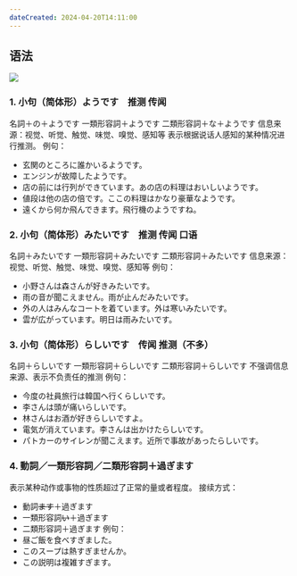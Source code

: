 ```yaml
---
dateCreated: 2024-04-20T14:11:00
---
```

## 语法
![](https://imgur.com/Ko7R5GV.png)
### 1. 小句（简体形）ようです　推测 传闻
名詞＋の＋ようです
一類形容詞＋ようです
二類形容詞＋な＋ようです
信息来源：视觉、听觉、触觉、味觉、嗅觉、感知等
表示根据说话人感知的某种情况进行推测。
例句：
- 玄関のところに誰かいるようです。
- エンジンが故障したようです。
- 店の前には行列ができています。あの店の料理はおいしいようです。
- 値段は他の店の倍です。ここの料理はかなり豪華なようです。
- 遠くから何か飛んできます。飛行機のようですね。
### 2. 小句（简体形）みたいです　推测 传闻 口语
名詞＋みたいです
一類形容詞＋みたいです
二類形容詞＋みたいです
信息来源：视觉、听觉、触觉、味觉、嗅觉、感知等
例句：
- 小野さんは森さんが好きみたいです。
- 雨の音が聞こえません。雨が止んだみたいです。
- 外の人はみんなコートを着ています。外は寒いみたいです。
- 雲が広がっています。明日は雨みたいです。
### 3. 小句（简体形）らしいです　传闻 推测（不多）
名詞＋らしいです
一類形容詞＋らしいです
二類形容詞＋らしいです
不强调信息来源、表示不负责任的推测
例句：
- 今度の社員旅行は韓国へ行くらしいです。
- 李さんは頭が痛いらしいです。
- 林さんはお酒が好きらしいですよ。
- 電気が消えています。李さんは出かけたらしいです。
- パトカーのサイレンが聞こえます。近所で事故があったらしいです。
### 4. 動詞／一類形容詞／二類形容詞＋過ぎます
表示某种动作或事物的性质超过了正常的量或者程度。
接续方式：
- 動詞~~ます~~＋過ぎます
- 一類形容詞~~い~~＋過ぎます
- 二類形容詞＋過ぎます
例句：
- 昼ご飯を食べすぎました。
- このスープは熱すぎませんか。
- この説明は複雑すぎます。